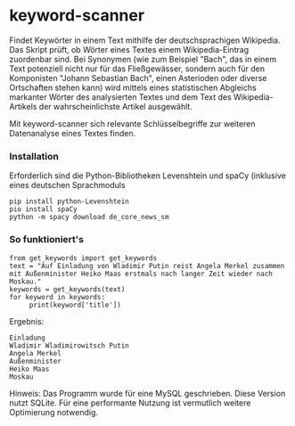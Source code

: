 # keyword-scanner
Findet Keywörter in einem Text mithilfe der deutschsprachigen Wikipedia. Das Skript prüft, ob Wörter eines Textes einem Wikipedia-Eintrag zuordenbar sind. Bei Synonymen (wie zum Beispiel "Bach", das in einem Text potenziell nicht nur für das Fließgewässer, sondern auch für den Komponisten "Johann Sebastian Bach", einen Asterioden oder diverse Ortschaften stehen kann) wird mittels eines statistischen Abgleichs markanter Wörter des analysierten Textes und dem Text des Wikipedia-Artikels der wahrscheinlichste Artikel ausgewählt.

Mit keyword-scanner sich relevante Schlüsselbegriffe zur weiteren Datenanalyse eines Textes finden.

### Installation
Erforderlich sind die Python-Bibliotheken Levenshtein und spaCy (inklusive eines deutschen Sprachmoduls

```
pip install python-Levenshtein
pio install spaCy
python -m spacy download de_core_news_sm
```

### So funktioniert's

```
from get_keywords import get_keywords
text = "Auf Einladung von Wladimir Putin reist Angela Merkel zusammen mit Außenminister Heiko Maas erstmals nach langer Zeit wieder nach Moskau."
keywords = get_keywords(text)
for keyword in keywords:
     print(keyword['title'])
```
Ergebnis:
```
Einladung
Wladimir Wladimirowitsch Putin
Angela Merkel
Außenminister
Heiko Maas
Moskau
```

Hinweis: Das Programm wurde für eine MySQL geschrieben. Diese Version nutzt SQLite. Für eine performante Nutzung ist vermutlich weitere Optimierung notwendig.
